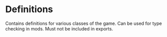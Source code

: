 # Definitions

Contains definitions for various classes of the game. Can be used for type checking in mods. Must not be included in exports.
